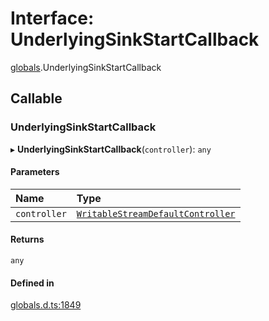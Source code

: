 # Interface: UnderlyingSinkStartCallback

[globals](../modules/globals.md).UnderlyingSinkStartCallback

## Callable

### UnderlyingSinkStartCallback

▸ **UnderlyingSinkStartCallback**(`controller`): `any`

#### Parameters

| Name | Type |
| :------ | :------ |
| `controller` | [`WritableStreamDefaultController`](../modules/globals.md#writablestreamdefaultcontroller) |

#### Returns

`any`

#### Defined in

[globals.d.ts:1849](https://github.com/goodcodedev/bun-types/blob/8bd1b3a/globals.d.ts#L1849)
